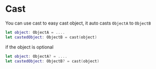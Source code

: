 # Cast

You can use cast to easy cast object, it auto casts `ObjectA` to `ObjectB`
```Swift
let object: ObjectA = ....
let castedObject: ObjectB = cast(object)
````

if the object is optional
```Swift
let object: ObjectA? = ....
let castedObject: ObjectB? = cast(object)
````
